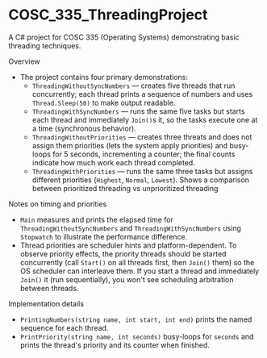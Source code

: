 # COSC_335_ThreadingProject

A C# project for COSC 335 (Operating Systems) demonstrating basic threading techniques.

Overview
- The project contains four primary demonstrations:
  - `ThreadingWithoutSyncNumbers` — creates five threads that run concurrently; each thread prints a sequence of numbers and uses `Thread.Sleep(50)` to make output readable.
  - `ThreadingWithSyncNumbers` — runs the same five tasks but starts each thread and immediately `Join()`s it, so the tasks execute one at a time (synchronous behavior).
  - `ThreadingWithoutPriorities` — creates three threats and does not assign them priorities (lets the system apply priorities) and busy-loops for 5 seconds, incrementing a counter; the final counts indicate how much work each thread completed.
  - `ThreadingWithPriorities` — runs the same three tasks but assigns different priorities (`Highest`, `Normal`, `Lowest`). Shows a comparison between prioritized threading vs unprioritized threading

Notes on timing and priorities
- `Main` measures and prints the elapsed time for `ThreadingWithoutSyncNumbers` and `ThreadingWithSyncNumbers` using `Stopwatch` to illustrate the performance difference.
- Thread priorities are scheduler hints and platform-dependent. To observe priority effects, the priority threads should be started concurrently (call `Start()` on all threads first, then `Join()` them) so the OS scheduler can interleave them. If you start a thread and immediately `Join()` it (run sequentially), you won't see scheduling arbitration between threads.

Implementation details
- `PrintingNumbers(string name, int start, int end)` prints the named sequence for each thread.
- `PrintPriority(string name, int seconds)` busy-loops for `seconds` and prints the thread's priority and its counter when finished.